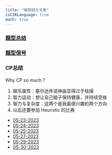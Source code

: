 ```yaml
---
title: "编程相关文章"
isCJKLanguage: true
math: true
---
```


### [题型总结](topic)

### [题型信号](signals)

### CP总结

Why CP so much？

1. 娱乐属性：塞尔达传说神庙显得过于枯燥
1. 智力运动：想让自己脑子保持健康，并持续受挫
1. 智力与复杂度：这两个是我最感兴趣的两个方向
1. 以后还要参加 Heuristic 的比赛

- [05-23-2023](05-23-2023)
- [05-24-2023](05-24-2023)
- [05-25-2023](05-25-2023)
- [05-27-2023](05-27-2023)
- [05-29-2023](05-29-2023)
- [05-30-2023](05-30-2023)

